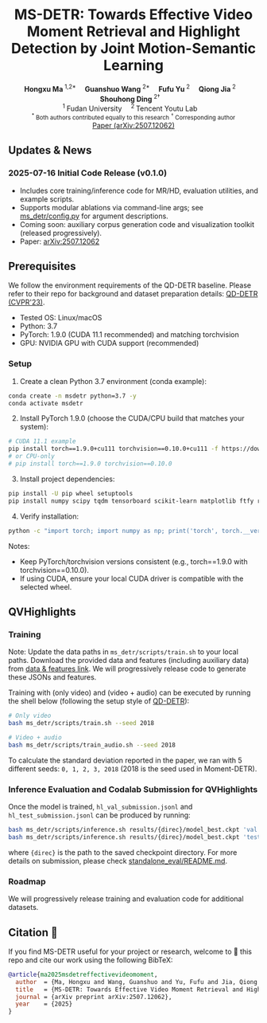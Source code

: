 <h1 align="center">MS-DETR: Towards Effective Video Moment Retrieval and Highlight Detection by Joint Motion-Semantic Learning</h1>

<div align="center">
    <strong>Hongxu Ma</strong><sup> 1,2*</sup>&emsp;
    <strong>Guanshuo Wang</strong><sup> 2*</sup>&emsp;
    <strong>Fufu Yu</strong><sup> 2</sup>&emsp;
    <strong>Qiong Jia</strong><sup> 2</sup>&emsp;
    <strong>Shouhong Ding</strong><sup> 2†</sup>&emsp;
</div>


<div align='center'>
    <sup>1 </sup>Fudan University&emsp; <sup>2 </sup>Tencent Youtu Lab&emsp; 
</div>
<div align='center'>
    <small><sup>*</sup> Both authors contributed equally to this research</small>
    <small><sup>†</sup> Corresponding author</small>
</div>
<div align='center'>
    <a href="https://arxiv.org/abs/2507.12062">Paper (arXiv:2507.12062)</a>
</div>

## Updates & News
### 2025-07-16 Initial Code Release (v0.1.0)
- Includes core training/inference code for MR/HD, evaluation utilities, and example scripts.
- Supports modular ablations via command-line args; see [ms_detr/config.py](ms_detr/config.py) for argument descriptions.
- Coming soon: auxiliary corpus generation code and visualization toolkit (released progressively).
- Paper: [arXiv:2507.12062](https://arxiv.org/abs/2507.12062)
  
## Prerequisites

We follow the environment requirements of the QD-DETR baseline. Please refer to their repo for background and dataset preparation details: [QD-DETR (CVPR'23)](https://github.com/wjun0830/QD-DETR).

- Tested OS: Linux/macOS
- Python: 3.7
- PyTorch: 1.9.0 (CUDA 11.1 recommended) and matching torchvision
- GPU: NVIDIA GPU with CUDA support (recommended)

### Setup
1. Create a clean Python 3.7 environment (conda example):
```bash
conda create -n msdetr python=3.7 -y
conda activate msdetr
```
2. Install PyTorch 1.9.0 (choose the CUDA/CPU build that matches your system):
```bash
# CUDA 11.1 example
pip install torch==1.9.0+cu111 torchvision==0.10.0+cu111 -f https://download.pytorch.org/whl/torch_stable.html
# or CPU-only
# pip install torch==1.9.0 torchvision==0.10.0
```
3. Install project dependencies:
```bash
pip install -U pip wheel setuptools
pip install numpy scipy tqdm tensorboard scikit-learn matplotlib ftfy regex
```
4. Verify installation:
```bash
python -c "import torch; import numpy as np; print('torch', torch.__version__, 'cuda', torch.cuda.is_available())"
```

Notes:
- Keep PyTorch/torchvision versions consistent (e.g., torch==1.9.0 with torchvision==0.10.0).
- If using CUDA, ensure your local CUDA driver is compatible with the selected wheel.
 
## QVHighlights

### Training
Note: Update the data paths in `ms_detr/scripts/train.sh` to your local paths. Download the provided data and features (including auxiliary data) from [data & features link](https://drive.google.com/drive/folders/1piSJBx3ia7NqrxQ3w3lGBRfGhn8hIiOP?usp=drive_link). We will progressively release code to generate these JSONs and features.

Training with (only video) and (video + audio) can be executed by running the shell below (following the setup style of [QD-DETR](https://github.com/wjun0830/QD-DETR)):

```bash
# Only video
bash ms_detr/scripts/train.sh --seed 2018

# Video + audio
bash ms_detr/scripts/train_audio.sh --seed 2018
```

To calculate the standard deviation reported in the paper, we ran with 5 different seeds: `0, 1, 2, 3, 2018` (2018 is the seed used in Moment-DETR).

### Inference Evaluation and Codalab Submission for QVHighlights
Once the model is trained, `hl_val_submission.jsonl` and `hl_test_submission.jsonl` can be produced by running:

```bash
bash ms_detr/scripts/inference.sh results/{direc}/model_best.ckpt 'val'
bash ms_detr/scripts/inference.sh results/{direc}/model_best.ckpt 'test'
```

where `{direc}` is the path to the saved checkpoint directory. For more details on submission, please check [standalone_eval/README.md](standalone_eval/README.md).

### Roadmap
We will progressively release training and evaluation code for additional datasets.
 
## Citation 💖

If you find MS-DETR useful for your project or research, welcome to 🌟 this repo and cite our work using the following BibTeX:
```bibtex
@article{ma2025msdetreffectivevideomoment,
  author  = {Ma, Hongxu and Wang, Guanshuo and Yu, Fufu and Jia, Qiong and Ding, Shouhong},
  title   = {MS-DETR: Towards Effective Video Moment Retrieval and Highlight Detection by Joint Motion-Semantic Learning},
  journal = {arXiv preprint arXiv:2507.12062},
  year    = {2025}
}
```
